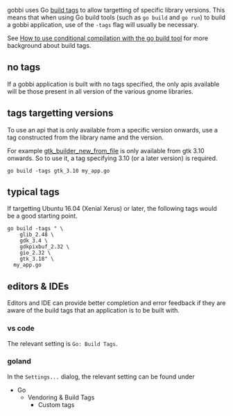 gobbi uses Go 
[build tags](https://golang.org/pkg/go/build/#hdr-Build_Constraints)
to allow targetting of specific library versions.
This means that when using Go build tools
(such as `go build` and `go run`)
to build a gobbi application,
use of the `-tags` flag will usually be necessary.

See
[How to use conditional compilation with the go build tool](https://dave.cheney.net/2013/10/12/how-to-use-conditional-compilation-with-the-go-build-tool)
for more background about build tags.

## no tags
If a gobbi application is built with no tags specified,
the only apis available will be those present in
all version of the various gnome libraries.

## tags targetting versions
To use an api that is only available from a specific
version onwards,
use a tag constructed from the library name and the version.

For example
[gtk_builder_new_from_file](https://developer.gnome.org/gtk3/stable/GtkBuilder.html#gtk-builder-new-from-file)
is only available from gtk 3.10 onwards.
So to use it, a tag specifying 3.10 (or a later version)
is required.

```
go build -tags gtk_3.10 my_app.go
```

## typical tags
If targetting Ubuntu 16.04 (Xenial Xerus) or later,
the following tags would be a good starting point. 

```
go build -tags " \
    glib_2.48 \
    gdk_3.4 \
    gdkpixbuf_2.32 \
    gio_2.32 \
    gtk_3.18" \
  my_app.go
```

## editors & IDEs
Editors and IDE can provide better completion
and error feedback if they are aware of the build
tags that an application is to be built with.

### vs code
The relevant setting is `Go: Build Tags`.

### goland
In the `Settings...` dialog, the relevant setting can
be found under
- Go
  - Vendoring & Build Tags
    - Custom tags
